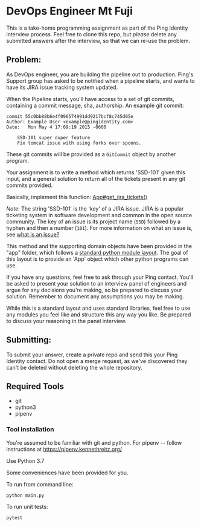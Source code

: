 # DevOps Engineer Mt Fuji

This is a take-home programming assignment as part of the Ping Identity interview
process. Feel free to clone this repo, but _please_ delete any submitted answers after
the interview, so that we can re-use the problem.

## Problem:

As DevOps engineer, you are building the pipeline out to production. Ping's
Support group has asked to be notified when a pipeline starts, and wants to
have its JIRA issue tracking system updated.

When the Pipeline starts, you'll have access to a set of git commits,
containing a commit message, sha, authorship. An example git commit:

```
commit 55c0bb88b6e4f096574991dd9217bcf8c745d05e
Author: Example User <example@pingidentity.com>
Date:   Mon May 4 17:09:19 2015 -0600

    SSD-101 super duper feature
    Fix tomcat issue with using forks over spoons.
```

These git commits will be provided as a `GitCommit` object by another program.

Your assignment is to write a method which returns 'SSD-101' given this input, 
and a general solution to return all of the tickets present in any git commits provided.

Basically, implement this function: [App#get_jira_tickets()](https://github.com/dalvizu/devops-fuji-python/blob/master/fuji/app.py#L12)

_Note_: The string 'SSD-101' is the 'key' of a JIRA issue. JIRA is a popular ticketing system in software development and common in the open source community. The key of an issue is its project name (`SSD`) followed by a hyphen and then a number (`101`). For more information on what an issue is, see [what is an issue?](https://confluence.atlassian.com/jira064/what-is-an-issue-720416138.html)

This method and the supporting domain objects have been provided in the "app" folder, which follows a [standard python module layout](https://realpython.com/pipenv-guide/#package-distribution).
The goal of this layout is to provide an 'App' object which other python programs can use.

If you have any questions, feel free to ask through your Ping contact. You'll be asked to present your solution to an interview panel of engineers and argue for any decisions you're making, so be prepared to discuss your solution. Remember to document any assumptions you may be making.

While this is a standard layout and uses standard libraries, feel free to use any modules you feel 
like and structure this any way you like. Be prepared to discuss your reasoning in the panel interview.

## Submitting:

To submit your answer, create a private repo and send this your Ping Identity contact. Do not open a merge request,
as we've discovered they can't be deleted without deleting the whole repository.

## Required Tools

* git
* python3
* pipenv

### Tool installation

You're assumed to be familiar with git and python. For pipenv -- follow instructions at https://pipenv.kennethreitz.org/

Use Python 3.7

Some conveniences have been provided for you.

To run from command line:
```
python main.py
```

To run unit tests:
```
pytest
```
